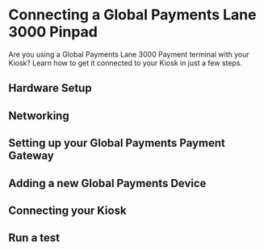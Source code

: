 [_metadata_:title]:- 'Connecting a Global Payments Pinpad'
[_metadata_:description]:- "Are you using a Global Payments Lane 3000 Payment terminal with your Kiosk? Learn how to get it connected to your Kiosk in just a few steps."
[_metadata_:author]:- ""
[_metadata_:tags]:- ""
[_metadata_:date]:- "Tue Oct 11 2022"


# Connecting a Global Payments Lane 3000 Pinpad
Are you using a Global Payments Lane 3000 Payment terminal with your Kiosk? Learn how to get it connected to your Kiosk in just a few steps.

## Hardware Setup

## Networking

## Setting up your Global Payments Payment Gateway

## Adding a new Global Payments Device

## Connecting your Kiosk

## Run a test
